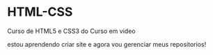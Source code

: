 # HTML-CSS
 Curso de HTML5 e CSS3 do Curso em video

 estou aprendendo criar site e agora vou gerenciar meus repositorios!
